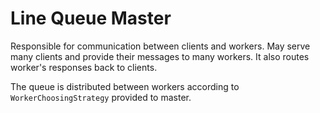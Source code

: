 # Line Queue Master

Responsible for communication between clients and workers.
May serve many clients and provide their messages to many workers.
It also routes worker's responses back to clients.

The queue is distributed between workers according to `WorkerChoosingStrategy` provided to master. 